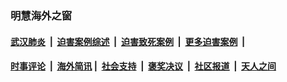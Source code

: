 
### 明慧海外之窗

####  [武汉肺炎](indexes/365.md?t=03032201) &nbsp;|&nbsp;  [迫害案例综述](indexes/328.md?t=03032201) &nbsp;|&nbsp; [迫害致死案例](indexes/277.md?t=03032201)  &nbsp;|&nbsp; [更多迫害案例](indexes/81.md?t=03032201)  &nbsp;|&nbsp; 
####  [时事评论](indexes/19.md?t=03032201) &nbsp;|&nbsp; [海外简讯](indexes/245.md?t=03032201)&nbsp;|&nbsp;  [社会支持](indexes/140.md?t=03032201) &nbsp;|&nbsp; [褒奖决议](indexes/282.md?t=03032201) &nbsp;|&nbsp; [社区报道](indexes/91.md?t=03032201)  &nbsp;|&nbsp; [天人之间](indexes/78.md?t=03032201) 

